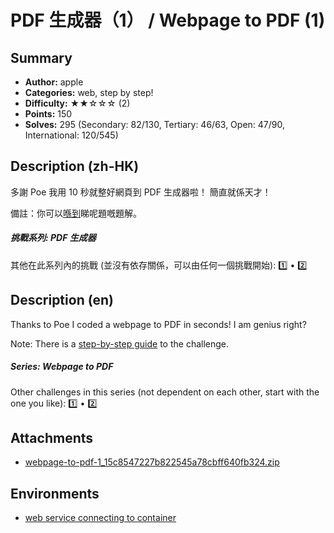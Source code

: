PDF 生成器（1） / Webpage to PDF (1)
===

## Summary

* **Author:** apple
* **Categories:** web, step by step!
* **Difficulty:** ★★☆☆☆ (2)
* **Points:** 150
* **Solves:** 295 (Secondary: 82/130, Tertiary: 46/63, Open: 47/90, International: 120/545)

## Description (zh-HK)

多謝 Poe 我用 10 秒就整好網頁到 PDF 生成器啦！ 簡直就係天才！

備註：你可以[喺到](https://hackmd.io/@blackb6a/hkcert-ctf-2024-ii-zh-449d7d78f978a2d4)睇呢題嘅題解。

##### 挑戰系列: PDF 生成器

其他在此系列內的挑戰 (並沒有依存關係，可以由任何一個挑戰開始): [1️⃣](/challenges/833501209) • [2️⃣](/challenges/318612757)

## Description (en)

Thanks to Poe I coded a webpage to PDF in seconds! I am genius right?

Note: There is a [step-by-step guide](https://hackmd.io/@blackb6a/hkcert-ctf-2024-ii-en-07128acbc80dd0a4) to the challenge.
##### Series: Webpage to PDF

Other challenges in this series (not dependent on each other, start with the one you like): [1️⃣](/challenges/833501209) • [2️⃣](/challenges/318612757)

## Attachments

- [webpage-to-pdf-1_15c8547227b822545a78cbff640fb324.zip](https://github.com/blackb6a/hkcert-ctf-2024-challenges/releases/download/v1.0.0/webpage-to-pdf-1_15c8547227b822545a78cbff640fb324.zip)


## Environments

- [web service connecting to container](env)


